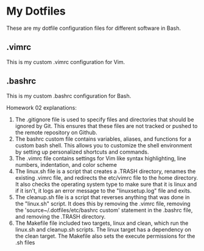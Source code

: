 # My Dotfiles
These are my dotfile configuration files for different software in Bash.
## .vimrc
This is my custom .vimrc configuration for Vim.
## .bashrc
This is my custom .bashrc configuration for Bash.

Homework 02 explanations:

1. The .gitignore file is used to specify files and directories that should be ignored by Git. This ensures that these files are not tracked or pushed to the remote repository on Github.
2. The bashrc custom file contains variables, aliases, and functions for a custom bash shell. This allows you to customize the shell environment by setting up personalized shortcuts and commands.
3. The .vimrc file contains settings for Vim like syntax highlighting, line numbers, indentation, and color scheme
4. The linux.sh file is a script that creates a .TRASH directory, renames the existing .vimrc file, and redirects the etc/vimrc file to the home directory. It also checks the operating system type to make sure that it is linux and if it isn't, it logs an error message to the "linuxsetup.log" file and exits.
5. The cleanup.sh file is a script that reverses anything that was done in the "linux.sh" script. It does this by removing the .vimrc file, removing the 'source~/.dotfiles/etc/bashrc custom' statement in the .bashrc file, and removing the .TRASH directory.
6. The Makefile file included two targets, linux and clean, which run the linux.sh and cleanup.sh scripts. The linux target has a dependency on the clean target. The Makefile also sets the execute permissions for the .sh files
